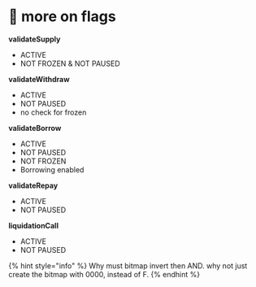 # 🚧 more on flags

**validateSupply**

* ACTIVE&#x20;
* NOT FROZEN & NOT PAUSED

**validateWithdraw**

* ACTIVE
* NOT PAUSED
* no check for frozen

**validateBorrow**

* ACTIVE&#x20;
* NOT PAUSED
* NOT FROZEN
* Borrowing enabled

**validateRepay**

* ACTIVE&#x20;
* NOT PAUSED

**liquidationCall**

* ACTIVE
* NOT PAUSED

{% hint style="info" %}
Why must bitmap invert then AND. why not just create the bitmap with 0000, instead of F.
{% endhint %}
